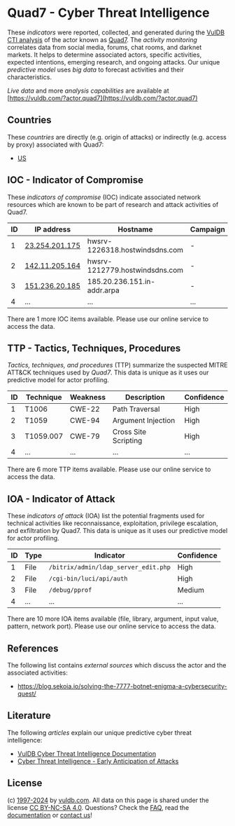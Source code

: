 # Quad7 - Cyber Threat Intelligence

These _indicators_ were reported, collected, and generated during the [VulDB CTI analysis](https://vuldb.com/?kb.cti) of the actor known as [Quad7](https://vuldb.com/?actor.quad7). The _activity monitoring_ correlates data from social media, forums, chat rooms, and darknet markets. It helps to determine associated actors, specific activities, expected intentions, emerging research, and ongoing attacks. Our unique _predictive model_ uses _big data_ to forecast activities and their characteristics.

_Live data_ and more _analysis capabilities_ are available at [https://vuldb.com/?actor.quad7](https://vuldb.com/?actor.quad7)

## Countries

These _countries_ are directly (e.g. origin of attacks) or indirectly (e.g. access by proxy) associated with Quad7:

* [US](https://vuldb.com/?country.us)

## IOC - Indicator of Compromise

These _indicators of compromise_ (IOC) indicate associated network resources which are known to be part of research and attack activities of Quad7.

ID | IP address | Hostname | Campaign | Confidence
-- | ---------- | -------- | -------- | ----------
1 | [23.254.201.175](https://vuldb.com/?ip.23.254.201.175) | hwsrv-1226318.hostwindsdns.com | - | High
2 | [142.11.205.164](https://vuldb.com/?ip.142.11.205.164) | hwsrv-1212779.hostwindsdns.com | - | High
3 | [151.236.20.185](https://vuldb.com/?ip.151.236.20.185) | 185.20.236.151.in-addr.arpa | - | High
4 | ... | ... | ... | ...

There are 1 more IOC items available. Please use our online service to access the data.

## TTP - Tactics, Techniques, Procedures

_Tactics, techniques, and procedures_ (TTP) summarize the suspected MITRE ATT&CK techniques used by _Quad7_. This data is unique as it uses our predictive model for actor profiling.

ID | Technique | Weakness | Description | Confidence
-- | --------- | -------- | ----------- | ----------
1 | T1006 | CWE-22 | Path Traversal | High
2 | T1059 | CWE-94 | Argument Injection | High
3 | T1059.007 | CWE-79 | Cross Site Scripting | High
4 | ... | ... | ... | ...

There are 6 more TTP items available. Please use our online service to access the data.

## IOA - Indicator of Attack

These _indicators of attack_ (IOA) list the potential fragments used for technical activities like reconnaissance, exploitation, privilege escalation, and exfiltration by Quad7. This data is unique as it uses our predictive model for actor profiling.

ID | Type | Indicator | Confidence
-- | ---- | --------- | ----------
1 | File | `/bitrix/admin/ldap_server_edit.php` | High
2 | File | `/cgi-bin/luci/api/auth` | High
3 | File | `/debug/pprof` | Medium
4 | ... | ... | ...

There are 10 more IOA items available (file, library, argument, input value, pattern, network port). Please use our online service to access the data.

## References

The following list contains _external sources_ which discuss the actor and the associated activities:

* https://blog.sekoia.io/solving-the-7777-botnet-enigma-a-cybersecurity-quest/

## Literature

The following _articles_ explain our unique predictive cyber threat intelligence:

* [VulDB Cyber Threat Intelligence Documentation](https://vuldb.com/?kb.cti)
* [Cyber Threat Intelligence - Early Anticipation of Attacks](https://www.scip.ch/en/?labs.20201022)

## License

(c) [1997-2024](https://vuldb.com/?kb.changelog) by [vuldb.com](https://vuldb.com/?kb.about). All data on this page is shared under the license [CC BY-NC-SA 4.0](https://creativecommons.org/licenses/by-nc-sa/4.0/). Questions? Check the [FAQ](https://vuldb.com/?kb.faq), read the [documentation](https://vuldb.com/?kb) or [contact us](https://vuldb.com/?contact)!
